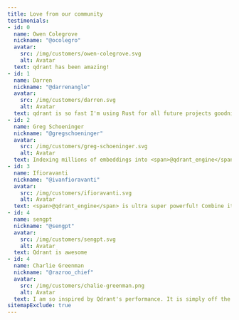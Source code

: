```yaml
---
title: Love from our community
testimonials:
- id: 0
  name: Owen Colegrove
  nickname: "@ocolegro"
  avatar:
    src: /img/customers/owen-colegrove.svg
    alt: Avatar
  text: qdrant has been amazing!
- id: 1
  name: Darren
  nickname: "@darrenangle"
  avatar:
    src: /img/customers/darren.svg
    alt: Avatar
  text: qdrant is so fast I'm using Rust for all future projects goodnight everyone
- id: 2
  name: Greg Schoeninger
  nickname: "@gregschoeninger"
  avatar:
    src: /img/customers/greg-schoeninger.svg
    alt: Avatar
  text: Indexing millions of embeddings into <span>@qdrant_engine</span> has been the smoothest experience I've had so far with a vector db. Team Rustacian all the way &#129408;
- id: 3
  name: Ifioravanti
  nickname: "@ivanfioravanti"
  avatar:
    src: /img/customers/ifioravanti.svg
    alt: Avatar
  text: <span>@qdrant_engine</span> is ultra super powerful! Combine it to <span>@LangChainAI</span> and you have a super productivity boost for your AI projects &#9193;&#9193;&#9193;
- id: 4
  name: sengpt
  nickname: "@sengpt"
  avatar:
    src: /img/customers/sengpt.svg
    alt: Avatar
  text: Qdrant is awesome
- id: 4
  name: Charlie Greenman
  nickname: "@razroo_chief"
  avatar:
    src: /img/customers/chalie-greenman.png
    alt: Avatar
  text: I am so inspired by Qdrant's performance. It is simply off the charts. How they do such a complex operation in under 100ms is exceptional. I've never witnessed first hand a tool like it.
sitemapExclude: true
---
```

